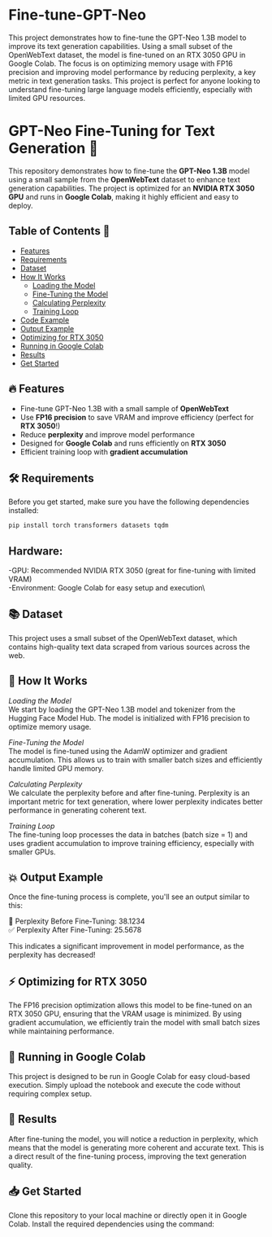 # Fine-tune-GPT-Neo


This project demonstrates how to fine-tune the GPT-Neo 1.3B model to improve its text generation capabilities. Using a small subset of the OpenWebText dataset, the model is fine-tuned on an RTX 3050 GPU in Google Colab. The focus is on optimizing memory usage with FP16 precision and improving model performance by reducing perplexity, a key metric in text generation tasks. This project is perfect for anyone looking to understand fine-tuning large language models efficiently, especially with limited GPU resources.

# GPT-Neo Fine-Tuning for Text Generation 🚀

This repository demonstrates how to fine-tune the **GPT-Neo 1.3B** model using a small sample from the **OpenWebText** dataset to enhance text generation capabilities. The project is optimized for an **NVIDIA RTX 3050 GPU** and runs in **Google Colab**, making it highly efficient and easy to deploy.

## Table of Contents 📑

- [Features](#features)
- [Requirements](#requirements)
- [Dataset](#dataset)
- [How It Works](#how-it-works)
  - [Loading the Model](#loading-the-model)
  - [Fine-Tuning the Model](#fine-tuning-the-model)
  - [Calculating Perplexity](#calculating-perplexity)
  - [Training Loop](#training-loop)
- [Code Example](#code-example)
- [Output Example](#output-example)
- [Optimizing for RTX 3050](#optimizing-for-rtx-3050)
- [Running in Google Colab](#running-in-google-colab)
- [Results](#results)
- [Get Started](#get-started)

## 🔥 Features

- Fine-tune GPT-Neo 1.3B with a small sample of **OpenWebText**
- Use **FP16 precision** to save VRAM and improve efficiency (perfect for **RTX 3050**!)
- Reduce **perplexity** and improve model performance
- Designed for **Google Colab** and runs efficiently on **RTX 3050**
- Efficient training loop with **gradient accumulation**

## 🛠️ Requirements

Before you get started, make sure you have the following dependencies installed:

```bash
pip install torch transformers datasets tqdm
```

## Hardware:
-GPU: Recommended NVIDIA RTX 3050 (great for fine-tuning with limited VRAM)\
-Environment: Google Colab for easy setup and execution\
## 📚 Dataset
This project uses a small subset of the OpenWebText dataset, which contains high-quality text data scraped from various sources across the web.

## 🚀 How It Works
*Loading the Model*\
We start by loading the GPT-Neo 1.3B model and tokenizer from the Hugging Face Model Hub. The model is initialized with FP16 precision to optimize memory usage.

*Fine-Tuning the Model*\
The model is fine-tuned using the AdamW optimizer and gradient accumulation. This allows us to train with smaller batch sizes and efficiently handle limited GPU memory.

*Calculating Perplexity*\
We calculate the perplexity before and after fine-tuning. Perplexity is an important metric for text generation, where lower perplexity indicates better performance in generating coherent text.

*Training Loop*\
The fine-tuning loop processes the data in batches (batch size = 1) and uses gradient accumulation to improve training efficiency, especially with smaller GPUs.

## 💥 **Output Example**
Once the fine-tuning process is complete, you'll see an output similar to this:

📌 Perplexity Before Fine-Tuning: 38.1234\
✅ Perplexity After Fine-Tuning: 25.5678


This indicates a significant improvement in model performance, as the perplexity has decreased!

## ⚡ **Optimizing for RTX 3050**
The FP16 precision optimization allows this model to be fine-tuned on an RTX 3050 GPU, ensuring that the VRAM usage is minimized. By using gradient accumulation, we efficiently train the model with small batch sizes while maintaining performance.

## 🚀 **Running in Google Colab**
This project is designed to be run in Google Colab for easy cloud-based execution. Simply upload the notebook and execute the code without requiring complex setup.

## 🎯 **Results**
After fine-tuning the model, you will notice a reduction in perplexity, which means that the model is generating more coherent and accurate text. This is a direct result of the fine-tuning process, improving the text generation quality.

## 📥 **Get Started**
Clone this repository to your local machine or directly open it in Google Colab.
Install the required dependencies using the command:


